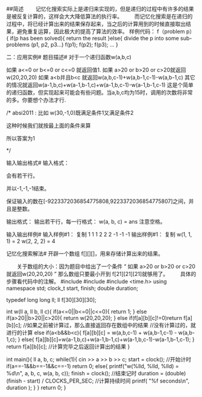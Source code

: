 ##简述
　　记忆化搜索实际上是递归来实现的，但是递归的过程中有许多的结果是被反复计算的，这样会大大降低算法的执行率。
　　而记忆化搜索是在递归的过程中，将已经计算出来的结果保存起来，当之后的计算用到的时候直接取出结果，避免重复运算，因此极大的提高了算法的效率。
样例代码：
f（problem p）{
    if(p has been solved){
         return the result
    }else{
         divide the p into some sub-problems (p1, p2, p3...)
         f(p1);
         f(p2);
         f(p3);
         ...
    }

二：应用实例#
题目描述#
对于一个递归函数w(a,b,c)

如果 a<=0 or b<=0  or  c<=0 就返回值1.
如果 a>20 or b>20 or c>20就返回w(20,20,20)
如果 a<b并且b<c 就返回w(a,b,c-1)+w(a,b-1,c-1)-w(a,b-1,c)
其它的情况就返回w(a-1,b,c)+w(a-1,b-1,c)+w(a-1,b,c-1)-w(a-1,b-1,c-1)
这是个简单的递归函数，但实现起来可能会有些问题。当a,b,c均为15时，调用的次数将非常的多。你要想个办法才行.

/* absi2011 : 比如 w(30,-1,0)既满足条件1又满足条件2

这种时候我们就按最上面的条件来算

所以答案为1

*/

输入输出格式#
输入格式：

 

会有若干行。

并以-1,-1,-1结束。

保证输入的数在[-9223372036854775808,9223372036854775807]之间，并且是整数。

输出格式：
输出若干行，每一行格式：
w(a, b, c) = ans
注意空格。

输入输出样例#
输入样例#1： 复制
1 1 1
2 2 2
-1 -1 -1
输出样例#1： 复制
w(1, 1, 1) = 2
w(2, 2, 2) = 4

记忆化搜索解法#
    开辟一个数组 f[][][]，用来存储计算出来的结果。

　　关于数组的大小：因为题目中给出了一个条件 “ 如果 a>20 or b>20 or c>20就返回w(20,20,20) ” 那么数组只要最小开到 f[21][21][21]就够用了。
　　具体的步骤看代码中的注解。
#include<iostream>
#include<cstdio>
#include <time.h>
using namespace std;
clock_t start, finish;
double duration;

typedef long long ll;
ll f[30][30][30];

int w(ll a, ll b, ll c){
    if(a<=0||b<=0||c<=0){
        return 1;
    }
    else if(a>20||b>20||c>20){
        return w(20,20,20);
    }
    else if(f[a][b][c]!=0)return f[a][b][c];   //如果之前被计算过，那么直接返回存在数组中的结果
                                                //没有计算过的，就进行的计算
    else if(a<b&&b<c){
        f[a][b][c] = w(a,b,c-1) + w(a,b-1,c-1) - w(a,b-1,c);
    }
    else{
        f[a][b][c]=w(a-1,b,c)+w(a-1,b-1,c)+w(a-1,b,c-1)-w(a-1,b-1,c-1);
    }
    return f[a][b][c];            //计算完毕之后返回计算出的结果
}

int main(){
    ll a, b, c;
    while(1){
        cin >> a >> b >> c;
        start = clock();    //开始计时
        if(a==-1&&b==-1&&c==-1) return 0;
        else{
            printf("w(%lld, %lld, %lld) = %d\n", a, b, c, w(a, b, c));
            finish = clock();    //结束记时
            duration = (double)(finish - start) / CLOCKS_PER_SEC;   //计算持续时间
            printf( "%f seconds\n", duration );
        }
    }
    return 0;
}


